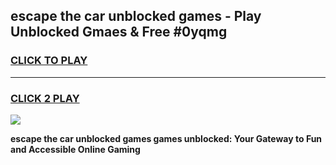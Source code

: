 
## escape the car unblocked games - Play Unblocked Gmaes & Free #0yqmg
<h3>
<a href="https://premium.freeplayer.one?title=escape_the_car_unblocked_games&ref=01M">CLICK TO PLAY</a></h3>
<hr>

<h3>
<a href="https://premium.freeplayer.one?title=escape_the_car_unblocked_games&ref=01M">CLICK 2 PLAY</a>
  
</h3>

<a href="https://premium.freeplayer.one?title=escape_the_car_unblocked_games&ref=01M"><img src="https://clearcache.store/games.png"></a>


**escape the car unblocked games games unblocked: Your Gateway to Fun and Accessible Online Gaming**
